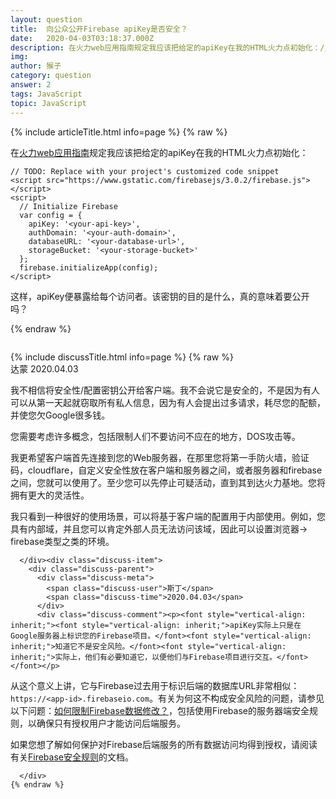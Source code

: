 ```yaml
---
layout: question
title:  向公众公开Firebase apiKey是否安全？
date:   2020-04-03T03:18:37.000Z
description: 在火力web应用指南规定我应该把给定的apiKey在我的HTML火力点初始化：// TODO  Replace with your project's...
img: 
author: 猴子
category: question
answer: 2
tags: JavaScript
topic: JavaScript
---
```

<div class="article-root">
  <div class="article">
    {% include articleTitle.html info=page %}
    {% raw %}
    <div class="article-content"><p><font style="vertical-align: inherit;"><font style="vertical-align: inherit;">在</font></font><a href="https://firebase.google.com/docs/web/setup#add_firebase_to_your_app" rel="noreferrer"><font style="vertical-align: inherit;"><font style="vertical-align: inherit;">火力web应用指南</font></font></a><font style="vertical-align: inherit;"><font style="vertical-align: inherit;">规定我应该把给定的apiKey在我的HTML火力点初始化：</font></font></p>

<pre><code>// TODO: Replace with your project's customized code snippet<font></font>
&lt;script src="https://www.gstatic.com/firebasejs/3.0.2/firebase.js"&gt;&lt;/script&gt;<font></font>
&lt;script&gt;<font></font>
  // Initialize Firebase<font></font>
  var config = {<font></font>
    apiKey: '&lt;your-api-key&gt;',<font></font>
    authDomain: '&lt;your-auth-domain&gt;',<font></font>
    databaseURL: '&lt;your-database-url&gt;',<font></font>
    storageBucket: '&lt;your-storage-bucket&gt;'<font></font>
  };<font></font>
  firebase.initializeApp(config);<font></font>
&lt;/script&gt;<font></font>
</code></pre>

<p><font style="vertical-align: inherit;"><font style="vertical-align: inherit;">这样，apiKey便暴露给每个访问者。</font><font style="vertical-align: inherit;">该密钥的目的是什么，真的意味着要公开吗？</font></font></p></div>
    {% endraw %}
  </div>
  <p style="height: 0;width:0;overflow: hidden;"> 第3959篇《向公众公开Firebase apiKey是否安全？》来自Winter(https://github.com/aiyld/aiyld.github.io)的站点</p>
  <div class="discuss-wrapper">
    {% include discussTitle.html info=page %}
    {% raw %}
    <div class="discuss-item">
        <div class="discuss-parent">
          <div class="discuss-meta">
            <span class="discuss-user">达蒙</span>
            <span class="discuss-time">2020.04.03</span>
          </div>
          <div class="discuss-comment"><p><font style="vertical-align: inherit;"><font style="vertical-align: inherit;">我不相信将安全性/配置密钥公开给客户端。</font><font style="vertical-align: inherit;">我不会说它是安全的，不是因为有人可以从第一天起就窃取所有私人信息，因为有人会提出过多请求，耗尽您的配额，并使您欠Google很多钱。</font></font></p>

<p><font style="vertical-align: inherit;"><font style="vertical-align: inherit;">您需要考虑许多概念，包括限制人们不要访问不应在的地方，DOS攻击等。 </font></font></p>

<p><font style="vertical-align: inherit;"><font style="vertical-align: inherit;">我更希望客户端首先连接到您的Web服务器，在那里您将第一手防火墙，验证码，cloudflare，自定义安全性放在客户端和服务器之间，或者服务器和firebase之间，您就可以使用了。</font><font style="vertical-align: inherit;">至少您可以先停止可疑活动，直到其到达火力基地。</font><font style="vertical-align: inherit;">您将拥有更大的灵活性。</font></font></p>

<p><font style="vertical-align: inherit;"><font style="vertical-align: inherit;">我只看到一种很好的使用场景，可以将基于客户端的配置用于内部使用。</font><font style="vertical-align: inherit;">例如，您具有内部域，并且您可以肯定外部人员无法访问该域，因此可以设置浏览器-&gt; firebase类型之类的环境。</font></font></p></div>
        </div>
        
      </div><div class="discuss-item">
        <div class="discuss-parent">
          <div class="discuss-meta">
            <span class="discuss-user">斯丁</span>
            <span class="discuss-time">2020.04.03</span>
          </div>
          <div class="discuss-comment"><p><font style="vertical-align: inherit;"><font style="vertical-align: inherit;">apiKey实际上只是在Google服务器上标识您的Firebase项目。</font><font style="vertical-align: inherit;">知道它不是安全风险。</font><font style="vertical-align: inherit;">实际上，他们有必要知道它，以便他们与Firebase项目进行交互。</font></font></p>

<p><font style="vertical-align: inherit;"><font style="vertical-align: inherit;">从这个意义上讲，它与Firebase过去用于标识后端的数据库URL非常相似：</font></font><code>https://&lt;app-id&gt;.firebaseio.com</code><font style="vertical-align: inherit;"><font style="vertical-align: inherit;">。</font><font style="vertical-align: inherit;">有关为何这不构成安全风险的问题，请参见以下问题：</font></font><a href="https://stackoverflow.com/questions/35418143/how-to-restrict-firebase-data-modification"><font style="vertical-align: inherit;"><font style="vertical-align: inherit;">如何限制Firebase数据修改？</font></font></a><font style="vertical-align: inherit;"><font style="vertical-align: inherit;">，包括使用Firebase的服务器端安全规则，以确保只有授权用户才能访问后端服务。</font></font></p>

<p><font style="vertical-align: inherit;"><font style="vertical-align: inherit;">如果您想了解如何保护对Firebase后端服务的所有数据访问均得到授权，请阅读有关</font></font><a href="https://firebase.google.com/docs/rules" rel="noreferrer"><font style="vertical-align: inherit;"><font style="vertical-align: inherit;">Firebase安全规则</font></font></a><font style="vertical-align: inherit;"><font style="vertical-align: inherit;">的文档</font><font style="vertical-align: inherit;">。</font></font></p></div>
        </div>
        
      </div>
    {% endraw %}
  </div>
<div>
